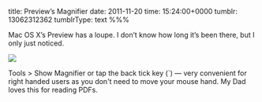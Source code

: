 title: Preview’s Magnifier
date: 2011-11-20
time: 15:24:00+0000
tumblr: 13062312362
tumblrType: text
%%%

Mac OS X’s Preview has a loupe. I don’t know how long it’s been there, but I only just noticed. 

![](tumblr_luyt3tskWh1qb1802.png)

Tools > Show Magnifier or tap the back tick key (\`) — very convenient for right handed users as you don't need to move your mouse hand. My Dad loves this for reading PDFs.
